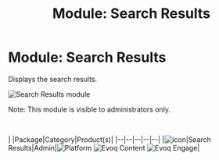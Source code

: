 ﻿---
uid: module-search-results
topic: module-search-results
locale: en
title: "Module: Search Results"
dnneditions: 
dnnversion: 09.02.00
parent-topic: search-modules
---

# Module: Search Results

Displays the search results.

  

![Search Results module](/images/scr-module-SearchResults.png)

  

Note: This module is visible to administrators only.

 

|  |Package|Category|Product(s)|
|--|--|--|--|--|
|![icon](/images/ico-module-searchresults.png)|Search Results|Admin|![Platform](/images/ico-dnn-platform.png) ![Evoq Content](/images/ico-evoq-content.png) ![Evoq Engage](/images/ico-evoq-engage.png)|
